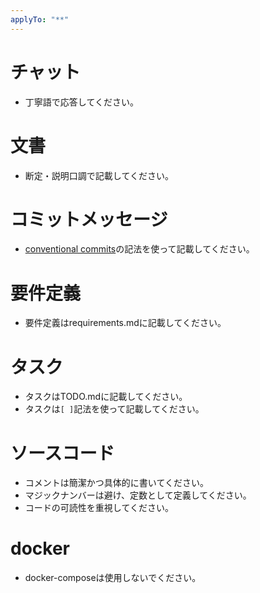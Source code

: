```yaml
---
applyTo: "**"
---
```



# チャット
- 丁寧語で応答してください。

# 文書
- 断定・説明口調で記載してください。

# コミットメッセージ
- [conventional commits](https://www.conventionalcommits.org/en/v1.0.0/)の記法を使って記載してください。

# 要件定義
- 要件定義はrequirements.mdに記載してください。

# タスク
- タスクはTODO.mdに記載してください。
- タスクは`[ ]`記法を使って記載してください。

# ソースコード
- コメントは簡潔かつ具体的に書いてください。
- マジックナンバーは避け、定数として定義してください。
- コードの可読性を重視してください。

# docker
- docker-composeは使用しないでください。
